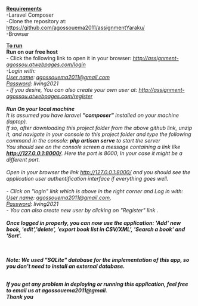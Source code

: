 <b><u>Requirements</u></b><br>
-Laravel Composer<br>
-Clone the repository at: https://github.com/agossouema2011/assignmentYaraku/ <br>
-Browser<br>

<b><u>To run</u></b><br>
	<b>Run on our free host</b><br>
       - Click the following link to open it in your browser: <i>http://assignment-agossou.atwebpages.com/login<i>
       <br>-Login with: <br> <u>User name</u>: agossouema2011@gmail.com <br> <u>Password</u>: living2021
	   <br>- If you desire, You can also create your own user at: http://assignment-agossou.atwebpages.com/register<br>
    <br><b>Run On your local machine</b><br>
    It is assumed you have laravel <b>"composer"</b> installed on your machine (laptop). <br>If so, after downloading this project folder from the above github link, unzip it, and navigate in your console to this project folder and type the following command in the console: <b><i>php artisan serve</i></b> to start the server<br>
    You should see on the console screen a message containing a link like <b><i> http://127.0.0.1:8000/</i></b>. Here the port is 8000, In your case it might be a different port.
    <br><br>
    Open in your browser the link http://127.0.0.1:8000/ and you should see the application user authentification interface if everything goes well.
    <br><br>- Click on "login" link which is above in the right corner and Log in with:<br><u>User name</u>: agossouema2011@gmail.com, <br> <u>Password</u>: living2021<br>
    - You can also create new user by clicking on "Register" link .<br><br>
   <b> Once logged in properly, you can now use the application: 'Add' new book, 'edit','delete', 'export book list in CSV/XML', 'Search a book' and 'Sort'.<br>
   
   <br><br><b>Note: <i>We used "SQLite" database for the implementation of this app, so you don't need to install an external database.</i></b>

  <br><b>If you get any problem in deploying or running this application, feel free to email us at <i>agossouema2011@gmail<i>.  <br>
  <b>Thank you</b>
  <br><br><br>
  <!--
<p align="center"><a href="https://laravel.com" target="_blank"><img src="https://raw.githubusercontent.com/laravel/art/master/logo-lockup/5%20SVG/2%20CMYK/1%20Full%20Color/laravel-logolockup-cmyk-red.svg" width="400"></a></p>

<p align="center">
<a href="https://travis-ci.org/laravel/framework"><img src="https://travis-ci.org/laravel/framework.svg" alt="Build Status"></a>
<a href="https://packagist.org/packages/laravel/framework"><img src="https://img.shields.io/packagist/dt/laravel/framework" alt="Total Downloads"></a>
<a href="https://packagist.org/packages/laravel/framework"><img src="https://img.shields.io/packagist/v/laravel/framework" alt="Latest Stable Version"></a>
<a href="https://packagist.org/packages/laravel/framework"><img src="https://img.shields.io/packagist/l/laravel/framework" alt="License"></a>
</p>

## About Laravel

Laravel is a web application framework with expressive, elegant syntax. We believe development must be an enjoyable and creative experience to be truly fulfilling. Laravel takes the pain out of development by easing common tasks used in many web projects, such as:

- [Simple, fast routing engine](https://laravel.com/docs/routing).
- [Powerful dependency injection container](https://laravel.com/docs/container).
- Multiple back-ends for [session](https://laravel.com/docs/session) and [cache](https://laravel.com/docs/cache) storage.
- Expressive, intuitive [database ORM](https://laravel.com/docs/eloquent).
- Database agnostic [schema migrations](https://laravel.com/docs/migrations).
- [Robust background job processing](https://laravel.com/docs/queues).
- [Real-time event broadcasting](https://laravel.com/docs/broadcasting).

Laravel is accessible, powerful, and provides tools required for large, robust applications.

## Learning Laravel

Laravel has the most extensive and thorough [documentation](https://laravel.com/docs) and video tutorial library of all modern web application frameworks, making it a breeze to get started with the framework.

If you don't feel like reading, [Laracasts](https://laracasts.com) can help. Laracasts contains over 1500 video tutorials on a range of topics including Laravel, modern PHP, unit testing, and JavaScript. Boost your skills by digging into our comprehensive video library.

## Laravel Sponsors

We would like to extend our thanks to the following sponsors for funding Laravel development. If you are interested in becoming a sponsor, please visit the Laravel [Patreon page](https://patreon.com/taylorotwell).

### Premium Partners

- **[Vehikl](https://vehikl.com/)**
- **[Tighten Co.](https://tighten.co)**
- **[Kirschbaum Development Group](https://kirschbaumdevelopment.com)**
- **[64 Robots](https://64robots.com)**
- **[Cubet Techno Labs](https://cubettech.com)**
- **[Cyber-Duck](https://cyber-duck.co.uk)**
- **[Many](https://www.many.co.uk)**
- **[Webdock, Fast VPS Hosting](https://www.webdock.io/en)**
- **[DevSquad](https://devsquad.com)**
- **[Curotec](https://www.curotec.com/services/technologies/laravel/)**
- **[OP.GG](https://op.gg)**

## Contributing

Thank you for considering contributing to the Laravel framework! The contribution guide can be found in the [Laravel documentation](https://laravel.com/docs/contributions).

## Code of Conduct

In order to ensure that the Laravel community is welcoming to all, please review and abide by the [Code of Conduct](https://laravel.com/docs/contributions#code-of-conduct).

## Security Vulnerabilities

If you discover a security vulnerability within Laravel, please send an e-mail to Taylor Otwell via [taylor@laravel.com](mailto:taylor@laravel.com). All security vulnerabilities will be promptly addressed.

## License

The Laravel framework is open-sourced software licensed under the [MIT license](https://opensource.org/licenses/MIT).
-->